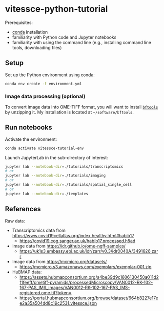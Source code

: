 # vitessce-python-tutorial

Prerequisites:
- [conda](https://conda.io/projects/conda/en/latest/user-guide/install/index.html) installation
- familiarity with Python code and Jupyter notebooks
- familiarity with using the command line (e.g., installing command line tools, downloading files)

## Setup
Set up the Python environment using conda:

```sh
conda env create -f environment.yml
```

### Image data processing (optional)

To convert image data into OME-TIFF format, you will want to install [`bftools`](https://docs.openmicroscopy.org/bio-formats/5.9.1/users/comlinetools/index.html) by unzipping it. My installation is located at `~/software/bftools`.


## Run notebooks

Activate the environment:

```sh
conda activate vitessce-tutorial-env
```

Launch JupyterLab in the sub-directory of interest:

```sh
jupyter lab --notebook-dir=./tutorials/transcriptomics
# or
jupyter lab --notebook-dir=./tutorials/imaging
# or
jupyter lab --notebook-dir=./tutorials/spatial_single_cell
# or
jupyter lab --notebook-dir=./templates
```

## References

Raw data:
- Transcriptomics data from https://www.covid19cellatlas.org/index.healthy.html#habib17
  - https://covid19.cog.sanger.ac.uk/habib17.processed.h5ad
- Image data from https://idr.github.io/ome-ngff-samples/
  - https://uk1s3.embassy.ebi.ac.uk/idr/zarr/v0.3/idr0040A/3491626.zarr
- Image data from https://mcmicro.org/datasets/
  - https://mcmicro.s3.amazonaws.com/exemplars/exemplar-001.zip
- HuBMAP data:
  - https://assets.hubmapconsortium.org/a4be39d9c1606130450a011d2f1feeff/ometiff-pyramids/processedMicroscopy/VAN0012-RK-102-167-PAS_IMS_images/VAN0012-RK-102-167-PAS_IMS-registered.ome.tif?token=
  - https://portal.hubmapconsortium.org/browse/dataset/664b8227e17ee2a35a504dd8c19c2531.vitessce.json